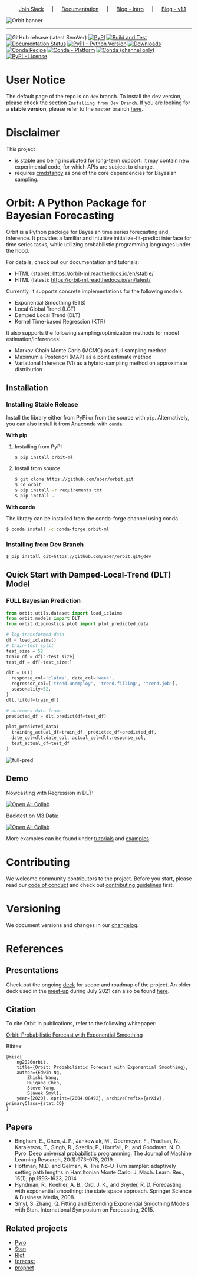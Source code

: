 <p align="center">
  &emsp;
  <a href="https://join.slack.com/t/orbit-support/shared_invite/zt-1207qlxjl-fhiX_8vTu1Fsa1ao1vGFEA">Join&nbsp;Slack</a>
  &emsp; | &emsp;
  <a href="https://orbit-ml.readthedocs.io/en/stable/">Documentation</a>
  &emsp; | &emsp;
  <a href="https://eng.uber.com/orbit/">Blog - Intro</a>
  &emsp; | &emsp;
  <a href="https://eng.uber.com/the-new-version-of-orbit-v1-1-is-released/">Blog - v1.1</a>
</p>

![Orbit banner](https://raw.githubusercontent.com/uber/orbit/dev/docs/img/orbit-banner.png)

-------------------------------------------------------------------------------------------------------------------------------------
<!--- BADGES: START --->
![GitHub release (latest SemVer)](https://img.shields.io/github/v/release/uber/orbit)
[![PyPI](https://img.shields.io/pypi/v/orbit-ml)][#pypi-package]
[![Build and Test](https://github.com/uber/orbit/actions/workflows/test.yaml/badge.svg?branch=master)](https://github.com/uber/orbit/actions/workflows/test.yaml)
[![Documentation Status](https://readthedocs.org/projects/orbit-ml/badge/?version=stable)](https://orbit-ml.readthedocs.io/en/latest/?badge=latest)
[![PyPI - Python Version](https://img.shields.io/pypi/pyversions/orbit-ml)][#pypi-package]
[![Downloads](https://pepy.tech/badge/orbit-ml)](https://pepy.tech/project/orbit-ml)
[![Conda Recipe](https://img.shields.io/static/v1?logo=conda-forge&style=flat&color=green&label=recipe&message=orbit-ml)][#conda-forge-feedstock]
[![Conda - Platform](https://img.shields.io/conda/pn/conda-forge/orbit-ml?logo=anaconda&style=flat)][#conda-forge-package]
[![Conda (channel only)](https://img.shields.io/conda/vn/conda-forge/orbit-ml?logo=anaconda&style=flat&color=orange)][#conda-forge-package]
[![PyPI - License](https://img.shields.io/pypi/l/orbit-ml?logo=pypi&style=flat&color=green)][#github-license]

[#github-license]: https://github.com/uber/orbit/blob/master/LICENSE
[#pypi-package]: https://pypi.org/project/orbit-ml/
[#conda-forge-package]: https://anaconda.org/conda-forge/orbit-ml
[#conda-forge-feedstock]: https://github.com/conda-forge/orbit-ml-feedstock
<!--- BADGES: END --->


# User Notice

The default page of the repo is on `dev` branch. To install the dev version, please check the section `Installing from Dev Branch`. If you are looking for a **stable version**, please refer to the `master` branch [here](https://github.com/uber/orbit/tree/master).


# Disclaimer

This project

- is stable and being incubated for long-term support. It may contain new experimental code, for which APIs are subject to change.
- requires [cmdstanpy](https://mc-stan.org/cmdstanpy/) as one of the core dependencies for Bayesian sampling.

# Orbit: A Python Package for Bayesian Forecasting

Orbit is a Python package for Bayesian time series forecasting and inference. It provides a
familiar and intuitive initialize-fit-predict interface for time series tasks, while utilizing probabilistic programming languages under the hood.

For details, check out our documentation and tutorials:
- HTML (stable): https://orbit-ml.readthedocs.io/en/stable/
- HTML (latest): https://orbit-ml.readthedocs.io/en/latest/

Currently, it supports concrete implementations for the following models:

-  Exponential Smoothing (ETS)
-  Local Global Trend (LGT)
-  Damped Local Trend (DLT)
-  Kernel Time-based Regression (KTR)

It also supports the following sampling/optimization methods for model estimation/inferences:

-  Markov-Chain Monte Carlo (MCMC) as a full sampling method
-  Maximum a Posteriori (MAP) as a point estimate method
-  Variational Inference (VI) as a hybrid-sampling method on approximate
   distribution


##  Installation

### Installing Stable Release

Install the library either from PyPi or from the source with `pip`. 
Alternatively, you can also install it from Anaconda with `conda`:

**With pip**

1. Installing from PyPI

   ```sh
   $ pip install orbit-ml
   ```

2. Install from source

   ```sh
   $ git clone https://github.com/uber/orbit.git
   $ cd orbit
   $ pip install -r requirements.txt
   $ pip install .
   ```

**With conda**

The library can be installed from the conda-forge channel using conda.

```sh
$ conda install -c conda-forge orbit-ml
```

### Installing from Dev Branch

```sh
$ pip install git+https://github.com/uber/orbit.git@dev
```

## Quick Start with Damped-Local-Trend (DLT) Model

### FULL Bayesian Prediction

```python
from orbit.utils.dataset import load_iclaims
from orbit.models import DLT
from orbit.diagnostics.plot import plot_predicted_data

# log-transformed data
df = load_iclaims()
# train-test split
test_size = 52
train_df = df[:-test_size]
test_df = df[-test_size:]

dlt = DLT(
  response_col='claims', date_col='week',
  regressor_col=['trend.unemploy', 'trend.filling', 'trend.job'],
  seasonality=52,
)
dlt.fit(df=train_df)

# outcomes data frame
predicted_df = dlt.predict(df=test_df)

plot_predicted_data(
  training_actual_df=train_df, predicted_df=predicted_df,
  date_col=dlt.date_col, actual_col=dlt.response_col,
  test_actual_df=test_df
)
```

![full-pred](docs/img/dlt-mcmc-pred.png)

## Demo

Nowcasting with Regression in DLT:

[![Open All Collab](https://colab.research.google.com/assets/colab-badge.svg)](https://colab.research.google.com/github/edwinnglabs/ts-playground/blob/master/Orbit_Tutorial.ipynb)

Backtest on M3 Data:

[![Open All Collab](https://colab.research.google.com/assets/colab-badge.svg)](https://colab.research.google.com/github/edwinnglabs/ts-playground/blob/master/orbit_m3_backtest.ipynb)

More examples can be found under [tutorials](./docs/tutorials)
and [examples](./examples).

# Contributing

We welcome community contributors to the project. Before you start, please read our
[code of conduct](CODE_OF_CONDUCT.md) and check out
[contributing guidelines](CONTRIBUTING.md) first.


# Versioning

We document versions and changes in our [changelog](./docs/changelog.rst).


# References

## Presentations

Check out the ongoing [deck](https://docs.google.com/presentation/d/1WfTtXAW3rud4TX9HtB3NkE6buDE8tWk6BKZ2hRNXjCI/edit?usp=sharing) for scope and roadmap of the project. An older deck used in the [meet-up](https://www.meetup.com/UberEvents/events/279446143/) during July 2021 can also be found [here](https://docs.google.com/presentation/d/1R0Ol8xahIE6XlrAjAi0ewu4nRxo-wQn8w6U7z-uiOzI/edit?usp=sharing).


## Citation

To cite Orbit in publications, refer to the following whitepaper:

[Orbit: Probabilistic Forecast with Exponential Smoothing](https://arxiv.org/abs/2004.08492)

Bibtex:

```
@misc{
    ng2020orbit,
    title={Orbit: Probabilistic Forecast with Exponential Smoothing},
    author={Edwin Ng,
        Zhishi Wang,
        Huigang Chen,
        Steve Yang,
        Slawek Smyl},
    year={2020}, eprint={2004.08492}, archivePrefix={arXiv}, primaryClass={stat.CO}
}
```

##  Papers

- Bingham, E., Chen, J. P., Jankowiak, M., Obermeyer, F., Pradhan, N., Karaletsos, T., Singh, R., Szerlip,
  P., Horsfall, P., and Goodman, N. D. Pyro: Deep universal probabilistic programming. The Journal of Machine Learning
  Research, 20(1):973–978, 2019.
- Hoffman, M.D. and Gelman, A. The No-U-Turn sampler: adaptively setting path lengths in Hamiltonian Monte Carlo.
  J. Mach. Learn. Res., 15(1), pp.1593-1623, 2014.
- Hyndman, R., Koehler, A. B., Ord, J. K., and Snyder, R. D. Forecasting with exponential smoothing:
  the state space approach. Springer Science & Business Media, 2008.
- Smyl, S. Zhang, Q. Fitting and Extending Exponential Smoothing Models with Stan.
  International Symposium on Forecasting, 2015.

## Related projects

- [Pyro](https://github.com/pyro-ppl/pyro)
- [Stan](https://github.com/stan-dev/stan)
- [Rlgt](https://cran.r-project.org/web/packages/Rlgt/index.html)
- [forecast](https://github.com/robjhyndman/forecast)
- [prophet](https://facebook.github.io/prophet/)

